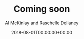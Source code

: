 ---
title: "Coming soon"
episode: "0"
Description: "The Harvest Season: Coming Soon"
podcast: "ths-000.mp3"
podcast_bytes: ""
podcast_duration: ""
date: 2018-08-01T00:00:00+00:00

author: "Al McKinlay and Raschelle Dellaney"
aliases: []
categories: []
---